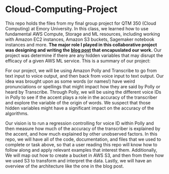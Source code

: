 # Cloud-Computing-Project
This repo holds the files from my final group project for QTM 350 (Cloud Computing) at Emory University. In this class, we learned how to use fundamental AWS Compute, Storage and ML resources, including working with Amazon EC2 instances, Amazon S3 buckets, Sagemaker notebook instances and more. **The major role I played in this collaborative project was designing and writing the [blog post](https://github.com/nikivasan/Cloud-Computing-Project/blob/b28fe9eed2bdb4bcf014d0f5032965e2418b6d6c/350ProjectBlog3%20.ipynb) that encapuslated our work.** Our project was determine if there are any hidden variables that may disrupt the efficacy of a given AWS ML service. This is a summary of our project: 

For our project, we will be using Amazon Polly and Transcribe to go from text input to voice output, and then back from voice input to text output. 
Our idea was brought upon as some words (or names!) have weird pronunciations or spellings that might impact how they are said by Polly or heard by Transcribe. 
Through Polly, we will be using the different voice IDs in Polly to see if the accent plays a role in the accuracy of the transcriber and explore the variable of the origin of words. We suspect that those hidden variables might have a significant impact on the accuracy of the algorithms. 

Our vision is to run a regression controlling for voice ID within Polly and then measure how much of the accuracy of the transcriber is explained by the accent, and how much explained by other unobserved factors. In this repo, we will have all of the code, documentation, and files that we used to complete or task above, so that a user reading this repo will know how to follow along and apply relevant examples that interest them. Additionally, We will map out how to create a bucket in AWS S3, and then from there how we used S3 to transform and interpret the data. Lastly, we will have an overview of the architecture like the one in the blog post.


